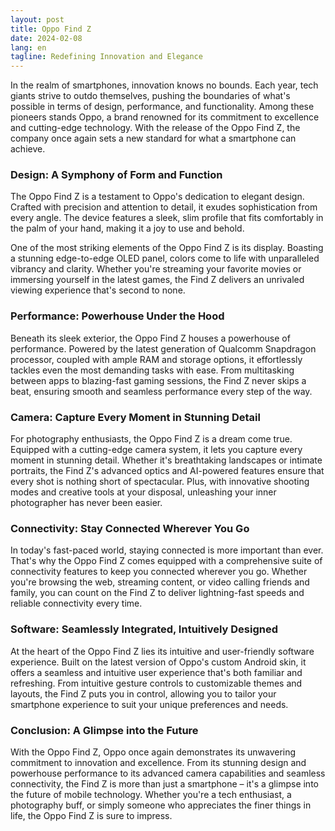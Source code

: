 ```yaml
---
layout: post
title: Oppo Find Z
date: 2024-02-08
lang: en
tagline: Redefining Innovation and Elegance
---
```


In the realm of smartphones, innovation knows no bounds. Each year, tech giants strive to outdo themselves, pushing the boundaries of what's possible in terms of design, performance, and functionality. Among these pioneers stands Oppo, a brand renowned for its commitment to excellence and cutting-edge technology. With the release of the Oppo Find Z, the company once again sets a new standard for what a smartphone can achieve.

### Design: A Symphony of Form and Function

The Oppo Find Z is a testament to Oppo's dedication to elegant design. Crafted with precision and attention to detail, it exudes sophistication from every angle. The device features a sleek, slim profile that fits comfortably in the palm of your hand, making it a joy to use and behold.

One of the most striking elements of the Oppo Find Z is its display. Boasting a stunning edge-to-edge OLED panel, colors come to life with unparalleled vibrancy and clarity. Whether you're streaming your favorite movies or immersing yourself in the latest games, the Find Z delivers an unrivaled viewing experience that's second to none.

### Performance: Powerhouse Under the Hood

Beneath its sleek exterior, the Oppo Find Z houses a powerhouse of performance. Powered by the latest generation of Qualcomm Snapdragon processor, coupled with ample RAM and storage options, it effortlessly tackles even the most demanding tasks with ease. From multitasking between apps to blazing-fast gaming sessions, the Find Z never skips a beat, ensuring smooth and seamless performance every step of the way.

### Camera: Capture Every Moment in Stunning Detail

For photography enthusiasts, the Oppo Find Z is a dream come true. Equipped with a cutting-edge camera system, it lets you capture every moment in stunning detail. Whether it's breathtaking landscapes or intimate portraits, the Find Z's advanced optics and AI-powered features ensure that every shot is nothing short of spectacular. Plus, with innovative shooting modes and creative tools at your disposal, unleashing your inner photographer has never been easier.

### Connectivity: Stay Connected Wherever You Go

In today's fast-paced world, staying connected is more important than ever. That's why the Oppo Find Z comes equipped with a comprehensive suite of connectivity features to keep you connected wherever you go. Whether you're browsing the web, streaming content, or video calling friends and family, you can count on the Find Z to deliver lightning-fast speeds and reliable connectivity every time.

### Software: Seamlessly Integrated, Intuitively Designed

At the heart of the Oppo Find Z lies its intuitive and user-friendly software experience. Built on the latest version of Oppo's custom Android skin, it offers a seamless and intuitive user experience that's both familiar and refreshing. From intuitive gesture controls to customizable themes and layouts, the Find Z puts you in control, allowing you to tailor your smartphone experience to suit your unique preferences and needs.

### Conclusion: A Glimpse into the Future

With the Oppo Find Z, Oppo once again demonstrates its unwavering commitment to innovation and excellence. From its stunning design and powerhouse performance to its advanced camera capabilities and seamless connectivity, the Find Z is more than just a smartphone – it's a glimpse into the future of mobile technology. Whether you're a tech enthusiast, a photography buff, or simply someone who appreciates the finer things in life, the Oppo Find Z is sure to impress.
